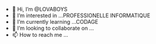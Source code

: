 - 👋 Hi, I’m @LOVABOYS
- 👀 I’m interested in ...PROFESSIONELLE INFORMATIQUE
- 🌱 I’m currently learning ...CODAGE
- 💞️ I’m looking to collaborate on ...
- 📫 How to reach me ...

<!---
LOVABOYS/LOVABOYS is a ✨ special ✨ repository because its `README.md` (this file) appears on your GitHub profile.
You can click the Preview link to take a look at your changes.
--->
